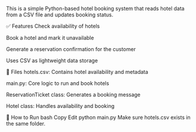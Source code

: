 This is a simple Python-based hotel booking system that reads hotel data from a CSV file and updates booking status.

✅ Features
Check availability of hotels

Book a hotel and mark it unavailable

Generate a reservation confirmation for the customer

Uses CSV as lightweight data storage

📁 Files
hotels.csv: Contains hotel availability and metadata

main.py: Core logic to run and book hotels

ReservationTicket class: Generates a booking message

Hotel class: Handles availability and booking

🚀 How to Run
bash
Copy
Edit
python main.py
Make sure hotels.csv exists in the same folder.
